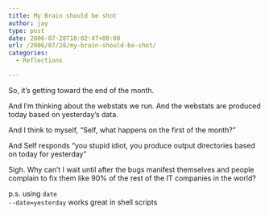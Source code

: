 ```yaml
---
title: My Brain should be shot
author: jay
type: post
date: 2006-07-28T18:02:47+00:00
url: /2006/07/28/my-brain-should-be-shot/
categories:
  - Reflections

---
```

So, it’s getting toward the end of the month.

And I’m thinking about the webstats we run. And the webstats are produced today based on yesterday’s data.

And I think to myself, “Self, what happens on the first of the month?”

And Self responds “you stupid idiot, you produce output directories based on today for yesterday”

Sigh. Why can’t I wait until after the bugs manifest themselves and people complain to fix them like 90% of the rest of the IT companies in the world?

p.s. using <code class="highlighter-rouge">date --date=yesterday</code> works great in shell scripts
